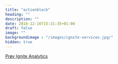 ```yaml
---
title: "actionblock"
heading: ""
description: ""
date: 2018-12-16T15:31:35+01:00
draft: false
image: ""
backgroundimage : "/images/ignite-services.jpg/"
hidden: true
---
```


<a class="btn btn-primary action-btn" href="/ignite-analytics/demo">Prøv Ignite Analytics</a>



